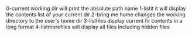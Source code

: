 0-current working dir will print the absolute path name
1-listit it will display the contents list of your current dir
2-bring me home changes the working directory to the user's home dir
3-listfiles display current fir contents in a long format
4-listmorefiles will display all files including hidden files
